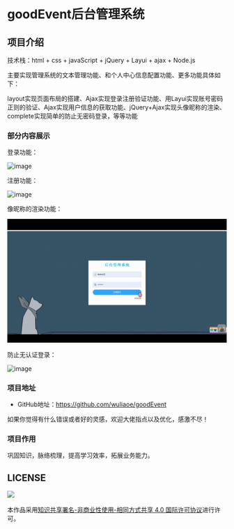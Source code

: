 # goodEvent后台管理系统


## 项目介绍

技术栈：html + css + javaScript + jQuery + Layui + ajax + Node.js

主要实现管理系统的文本管理功能、和个人中心信息配置功能、更多功能具体如下：

layout实现页面布局的搭建、Ajax实现登录注册验证功能、用Layui实现账号密码正则的验证、Ajax实现用户信息的获取功能、jQuery+Ajax实现头像昵称的渲染、complete实现简单的防止无密码登录，等等功能

### 部分内容展示

登录功能：

![image](https://github.com/wuliaoe/goodEvent/blob/main/assets/readmeImg/login.gif)

注册功能：

![image](https://github.com/wuliaoe/goodEvent/blob/main/assets/readmeImg/reg.gif)

像昵称的渲染功能：

![image](https://github.com/wuliaoe/goodEvent/blob/main/assets/readmeImg/picandname.gif)

防止无认证登录：

![image](https://github.com/wuliaoe/goodEvent/blob/main/assets/readmeImg/backlogin.gif)

### 项目地址

- GitHub地址：<https://github.com/wuliaoe/goodEvent>

如果你觉得有什么错误或者好的灵感，欢迎大佬指点以及优化，感激不尽！

### 项目作用

巩固知识，脉络梳理，提高学习效率，拓展业务能力。


## LICENSE

![](http://img.smyhvae.com/20210331_CC-BY-NC-SA.png)

本作品采用[知识共享署名-非商业性使用-相同方式共享 4.0 国际许可协议](https://creativecommons.org/licenses/by-nc-sa/4.0/)进行许可。